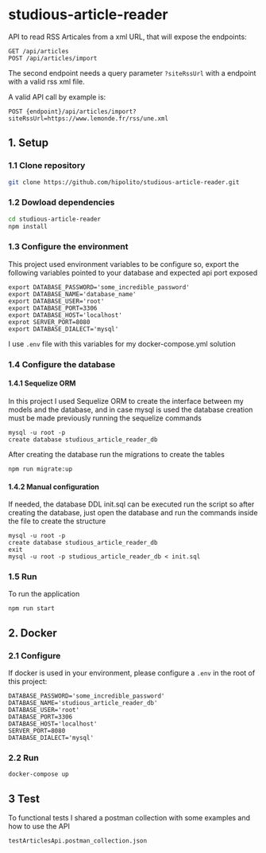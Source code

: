 # studious-article-reader

API to read RSS Articales from a xml URL, that will expose the endpoints:
```
GET /api/articles
POST /api/articles/import
```

The second endpoint needs a query parameter ``?siteRssUrl`` with a endpoint with a valid rss xml file.

A valid API call by example is:

```
POST {endpoint}/api/articles/import?siteRssUrl=https://www.lemonde.fr/rss/une.xml 
```

## 1. Setup

### 1.1 Clone repository

```bash
git clone https://github.com/hipolito/studious-article-reader.git
```

### 1.2 Dowload dependencies

```bash
cd studious-article-reader
npm install
```

### 1.3 Configure the environment

This project used environment variables to be configure so, export the following variables pointed to your database and expected api port exposed
```
export DATABASE_PASSWORD='some_incredible_password'
export DATABASE_NAME='database_name'
export DATABASE_USER='root'
export DATABASE_PORT=3306
export DATABASE_HOST='localhost'
exprot SERVER_PORT=8080
export DATABASE_DIALECT='mysql'
```

I use ``.env`` file with this variables for my docker-compose.yml solution

### 1.4 Configure the database

#### 1.4.1 Sequelize ORM

In this project I used Sequelize ORM to create the interface between my models and the database, and in case mysql is used the database creation must be made previously running the sequelize commands

```
mysql -u root -p
create database studious_article_reader_db
```

After creating the database run the migrations to create the tables

```
npm run migrate:up
```

#### 1.4.2 Manual configuration

If needed, the database DDL init.sql can be executed run the script so after creating the database, just open the database and run the commands inside the file to create the structure

```
mysql -u root -p
create database studious_article_reader_db
exit
mysql -u root -p studious_article_reader_db < init.sql
```

### 1.5 Run
To run the application 

```
npm run start
```

## 2. Docker

### 2.1 Configure
If docker is used in your environment, please configure a ``.env`` in the root of this project:

```
DATABASE_PASSWORD='some_incredible_password'
DATABASE_NAME='studious_article_reader_db'
DATABASE_USER='root'
DATABASE_PORT=3306
DATABASE_HOST='localhost'
SERVER_PORT=8080
DATABASE_DIALECT='mysql'
```

### 2.2 Run
```
docker-compose up
```

## 3 Test
To functional tests I shared a postman collection with some examples and how to use the API

```
testArticlesApi.postman_collection.json
```
